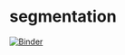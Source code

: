 # segmentation

[![Binder](https://mybinder.org/badge_logo.svg)](https://mybinder.org/v2/gh/HajerMhimdi/TP-Segmentation_DM/blob/main/clustering-checkpoint.ipynb/main?filepath=TP-Segmentation_DM%2Fclustering-checkpoint.ipynb)


